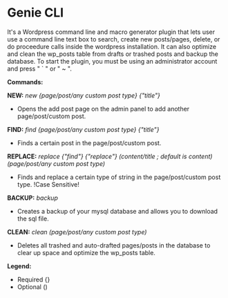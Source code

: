 Genie CLI
=========

It's a Wordpress command line and macro generator plugin that lets user use a command line text box to search, create new posts/pages, delete, or do proceedure calls inside the wordpress installation. It can also optimize and clean the wp_posts table from drafts or trashed posts and backup the database. To start the plugin, you must be using an administrator account and press " ` " or " ~ ".

<strong>Commands:</strong>

<strong>NEW:</strong>  <i>new {page/post/any custom post type} {"title"}</i>
- Opens the add post page on the admin panel to add another page/post/custom post.

<strong>FIND:</strong> <i>find {page/post/any custom post type} {"title"}</i>
- Finds a certain post in the page/post/custom post.

<strong>REPLACE:</strong> <i>replace {"find"} {"replace"} (content/title ; default is content) (page/post/any custom post type)</i>
- Finds and replace a certain type of string in the page/post/custom post type. !Case Sensitive!

<strong>BACKUP:</strong> <i>backup</i>
- Creates a backup of your mysql database and allows you to download the sql file.

<strong>CLEAN:</strong> <i>clean (page/post/any custom post type)</i>
- Deletes all trashed and auto-drafted pages/posts in the database to clear up space and optimize the wp_posts table.

<strong>Legend:</strong>
- Required {}
- Optional ()
